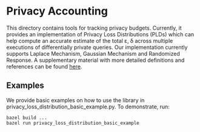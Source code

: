 # Privacy Accounting

This directory contains tools for tracking privacy budgets. Currently, it
provides an implementation of Privacy Loss Distributions (PLDs) which can
help compute an accurate estimate of the total ε, δ across multiple executions
of differentially private queries. Our implementation currently supports Laplace
Mechanism, Gaussian Mechanism and Randomized Response. A supplementary material
with more detailed definitions and references can be found
[here](https://github.com/google/differential-privacy/tree/main/common_docs/Privacy_Loss_Distributions.pdf).

## Examples

We provide basic examples on how to use the library in
privacy_loss_distribution_basic_example.py. To demonstrate, run:
```
bazel build ...
bazel run privacy_loss_distribution_basic_example
```
